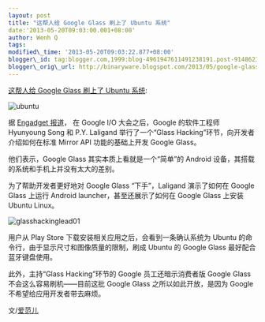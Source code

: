 ```yaml
--- 
layout: post 
title: "这帮人给 Google Glass 刷上了 Ubuntu 系统" 
date:'2013-05-20T09:03:00.001+08:00' 
author: Wenh Q
tags:
modified\_time: '2013-05-20T09:03:22.877+08:00' 
blogger\_id: tag:blogger.com,1999:blog-4961947611491238191.post-9148623585285849010
blogger\_orig\_url: http://binaryware.blogspot.com/2013/05/google-glass-ubuntu.html
---
```

[这帮人给 Google Glass 刷上了 Ubuntu
系统](http://www.oschina.net/news/40603/google-glass-rooted-and-hacked-to-run-ubuntu-live-at-google-i-o):

![ubuntu](http://static.oschina.net/uploads/img/201305/18082611_NSX3.png)

据 [Engadget
报道](http://www.engadget.com/2013/05/16/google-glass-rooted-and-hacked-to-run-ubuntu-live-at-google-i-o/)，
在 Google I/O 大会之后，Google 的软件工程师 Hyunyoung Song 和 P.Y.
Laligand 举行了一个“Glass Hacking”环节，向开发者介绍如何在标准 Mirror
API 功能的基础上开发 Google Glass。

他们表示，Google Glass 其实本质上看就是一个“简单”的 Android
设备，其搭载的系统和手机上并没有太大的差别。

为了帮助开发者更好地对 Google Glass “下手”，Laligand 演示了如何在 Google
Glass 上运行 Android launcher，甚至还展示了如何在 Google Glass 上安装
Ubuntu Linux。

![glasshackinglead01](http://static.oschina.net/uploads/img/201305/18082611_Rdn3.jpg)

用户从 Play Store 下载安装相关应用之后，会看到一条确认系统为 Ubuntu
的命令行，由于显示尺寸和图像质量的限制，刷成 Ubuntu 的 Google Glass
最好配合蓝牙键盘使用。

此外，主持“Glass Hacking”环节的 Google 员工还暗示消费者版 Google Glass
不会这么容易刷机——目前这批 Google Glass 之所以如此开放，是因为 Google
不希望给应用开发者带去麻烦。

文/[爱范儿](http://www.ifanr.com/news/294252)
